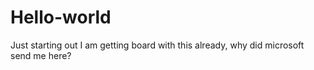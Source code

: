 # Hello-world
Just starting out
I am getting board with this already, why did microsoft send me here?

